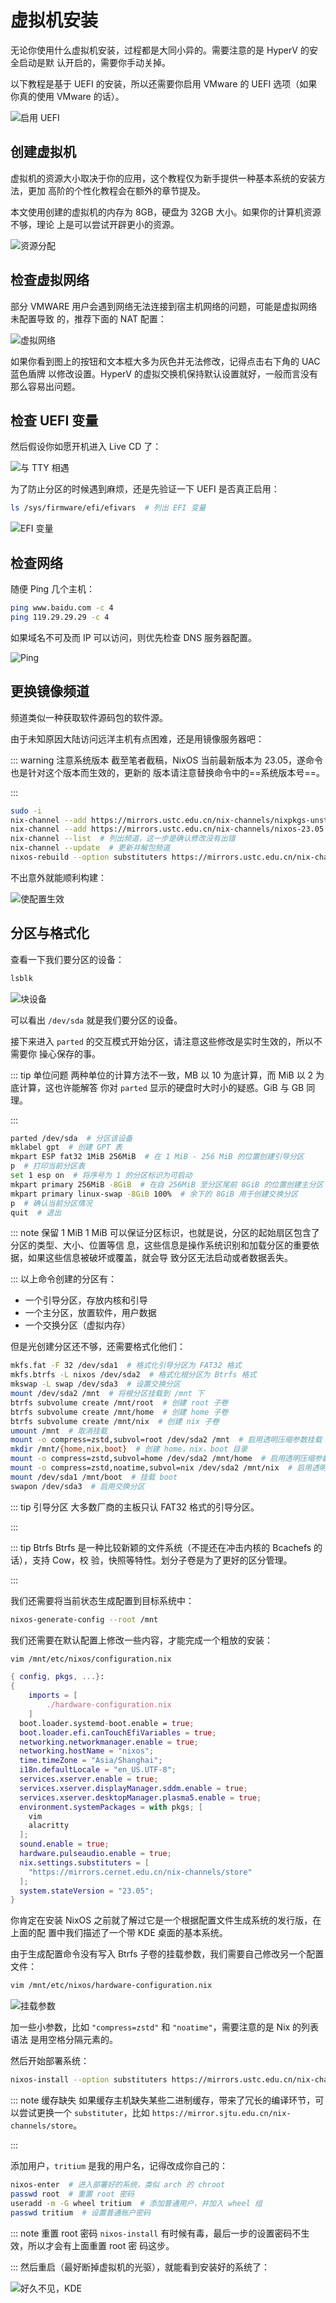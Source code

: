 # 虚拟机安装

无论你使用什么虚拟机安装，过程都是大同小异的。需要注意的是 HyperV 的安全启动是默
认开启的，需要你手动关掉。

以下教程是基于 UEFI 的安装，所以还需要你启用 VMware 的 UEFI 选项（如果你真的使用
VMware 的话）。

![启用 UEFI](/images/GreenHand/EnableUefi.webp)

## 创建虚拟机

虚拟机的资源大小取决于你的应用，这个教程仅为新手提供一种基本系统的安装方法，更加
高阶的个性化教程会在额外的章节提及。

本文使用创建的虚拟机的内存为 8GB，硬盘为 32GB 大小。如果你的计算机资源不够，理论
上是可以尝试开辟更小的资源。

![资源分配](/images/GreenHand/VmResAllocation.webp)

## 检查虚拟网络

部分 VMWARE 用户会遇到网络无法连接到宿主机网络的问题，可能是虚拟网络未配置导致
的，推荐下面的 NAT 配置：

![虚拟网络](/images/GreenHand/VmNet.webp)

如果你看到图上的按钮和文本框大多为灰色并无法修改，记得点击右下角的 UAC 蓝色盾牌
以修改设置。HyperV 的虚拟交换机保持默认设置就好，一般而言没有那么容易出问题。

## 检查 UEFI 变量

然后假设你如愿开机进入 Live CD 了：

![与 TTY 相遇](/images/GreenHand/FirstEncounterWithTty.webp)

为了防止分区的时候遇到麻烦，还是先验证一下 UEFI 是否真正启用：

```bash
ls /sys/firmware/efi/efivars  # 列出 EFI 变量
```

![EFI 变量](/images/GreenHand/Efivars.webp)

## 检查网络

随便 Ping 几个主机：

```bash
ping www.baidu.com -c 4
ping 119.29.29.29 -c 4
```

如果域名不可及而 IP 可以访问，则优先检查 DNS 服务器配置。

![Ping](/images/GreenHand/CheckNet.webp)

## 更换镜像频道

频道类似一种获取软件源码包的软件源。

由于未知原因大陆访问远洋主机有点困难，还是用镜像服务器吧：

<!-- prettier-ignore -->
::: warning 注意系统版本
截至笔者截稿，NixOS 当前最新版本为 23.05，遂命令也是针对这个版本而生效的，更新的
版本请注意替换命令中的==系统版本号==。

<!-- prettier-ignore -->
:::

```bash
sudo -i
nix-channel --add https://mirrors.ustc.edu.cn/nix-channels/nixpkgs-unstable nixpkgs  # 订阅镜像仓库频道
nix-channel --add https://mirrors.ustc.edu.cn/nix-channels/nixos-23.05 nixos  # 请注意系统版本
nix-channel --list  # 列出频道，这一步是确认修改没有出错
nix-channel --update  # 更新并解包频道
nixos-rebuild --option substituters https://mirrors.ustc.edu.cn/nix-channels/store switch --upgrade  # 临时切换二进制缓存源，并更新生成
```

不出意外就能顺利构建：

![使配置生效](/images/GreenHand/RebuildSystem.webp)

## 分区与格式化

查看一下我们要分区的设备：

```bash
lsblk
```

![块设备](/images/GreenHand/Lsblk.webp)

可以看出 `/dev/sda` 就是我们要分区的设备。

接下来进入 `parted` 的交互模式开始分区，请注意这些修改是实时生效的，所以不需要你
操心保存的事。

<!-- prettier-ignore -->
::: tip 单位问题
两种单位的计算方法不一致，MB 以 10 为底计算，而 MiB 以 2 为底计算，这也许能解答
你对 `parted` 显示的硬盘时大时小的疑惑。GiB 与 GB 同理。

<!-- prettier-ignore -->
:::

```bash
parted /dev/sda  # 分区该设备
mklabel gpt  # 创建 GPT 表
mkpart ESP fat32 1MiB 256MiB  # 在 1 MiB - 256 MiB 的位置创建引导分区
p  # 打印当前分区表
set 1 esp on  # 将序号为 1 的分区标识为可启动
mkpart primary 256MiB -8GiB  # 在自 256MiB 至分区尾前 8GiB 的位置创建主分区
mkpart primary linux-swap -8GiB 100%  # 余下的 8GiB 用于创建交换分区
p  # 确认当前分区情况
quit  # 退出
```

<!-- prettier-ignore -->
::: note 保留 1 MiB
1 MiB 可以保证分区标识，也就是说，分区的起始扇区包含了分区的类型、大小、位置等信
息，这些信息是操作系统识别和加载分区的重要依据，如果这些信息被破坏或覆盖，就会导
致分区无法启动或者数据丢失。

<!-- prettier-ignore -->
:::
以上命令创建的分区有：

- 一个引导分区，存放内核和引导
- 一个主分区，放置软件，用户数据
- 一个交换分区（虚拟内存）

但是光创建分区还不够，还需要格式化他们：

```bash
mkfs.fat -F 32 /dev/sda1  # 格式化引导分区为 FAT32 格式
mkfs.btrfs -L nixos /dev/sda2  # 格式化根分区为 Btrfs 格式
mkswap -L swap /dev/sda3  # 设置交换分区
mount /dev/sda2 /mnt  # 将根分区挂载到 /mnt 下
btrfs subvolume create /mnt/root  # 创建 root 子卷
btrfs subvolume create /mnt/home  # 创建 home 子卷
btrfs subvolume create /mnt/nix  # 创建 nix 子卷
umount /mnt  # 取消挂载
mount -o compress=zstd,subvol=root /dev/sda2 /mnt  # 启用透明压缩参数挂载 root 子卷
mkdir /mnt/{home,nix,boot}  # 创建 home，nix，boot 目录
mount -o compress=zstd,subvol=home /dev/sda2 /mnt/home  # 启用透明压缩参数挂载 home 子卷
mount -o compress=zstd,noatime,subvol=nix /dev/sda2 /mnt/nix  # 启用透明压缩并不记录时间戳参数挂载 nix 子卷
mount /dev/sda1 /mnt/boot  # 挂载 boot
swapon /dev/sda3  # 启用交换分区
```

<!-- prettier-ignore -->
::: tip 引导分区
大多数厂商的主板只认 FAT32 格式的引导分区。

<!-- prettier-ignore -->
:::

<!-- prettier-ignore -->
::: tip Btrfs
Btrfs 是一种比较新颖的文件系统（不提还在冲击内核的 Bcachefs 的话），支持 Cow，校
验，快照等特性。划分子卷是为了更好的区分管理。

<!-- prettier-ignore -->
:::

我们还需要将当前状态生成配置到目标系统中：

```bash
nixos-generate-config --root /mnt
```

我们还需要在默认配置上修改一些内容，才能完成一个粗放的安装：

```bash
vim /mnt/etc/nixos/configuration.nix
```

```nix
{ config, pkgs, ...}:
{
    imports = [
        ./hardware-configuration.nix
    ]
  boot.loader.systemd-boot.enable = true;
  boot.loader.efi.canTouchEfiVariables = true;
  networking.networkmanager.enable = true;
  networking.hostName = "nixos";
  time.timeZone = "Asia/Shanghai";
  i18n.defaultLocale = "en_US.UTF-8";
  services.xserver.enable = true;
  services.xserver.displayManager.sddm.enable = true;
  services.xserver.desktopManager.plasma5.enable = true;
  environment.systemPackages = with pkgs; [
    vim
    alacritty
  ];
  sound.enable = true;
  hardware.pulseaudio.enable = true;
  nix.settings.substituters = [
    "https://mirrors.cernet.edu.cn/nix-channels/store"
  ];
  system.stateVersion = "23.05";
}
```

你肯定在安装 NixOS 之前就了解过它是一个根据配置文件生成系统的发行版，在上面的配
置中我们描述了一个带 KDE 桌面的基本系统。

由于生成配置命令没有写入 Btrfs 子卷的挂载参数，我们需要自己修改另一个配置文件：

```bash
vim /mnt/etc/nixos/hardware-configuration.nix
```

![挂载参数](/images/GreenHand/HardwareConfig.webp)

加一些小参数，比如 `"compress=zstd"` 和 `"noatime"`，需要注意的是 Nix 的列表语法
是用空格分隔元素的。

然后开始部署系统：

```bash
nixos-install --option substituters https://mirrors.ustc.edu.cn/nix-channels/store
```

<!-- prettier-ignore -->
::: note 缓存缺失
如果缓存主机缺失某些二进制缓存，带来了冗长的编译环节，可以尝试更换一个
`substituter`，比如 `https://mirror.sjtu.edu.cn/nix-channels/store`。

<!-- prettier-ignore -->
:::

添加用户，`tritium` 是我的用户名，记得改成你自己的：

```bash
nixos-enter  # 进入部署好的系统，类似 arch 的 chroot
passwd root  # 重置 root 密码
useradd -m -G wheel tritium  # 添加普通用户，并加入 wheel 组
passwd tritium  # 设置普通账户密码
```

<!-- prettier-ignore -->
::: note 重置 root 密码
`nixos-install` 有时候有毒，最后一步的设置密码不生效，所以才会有上面重置 root 密
码这步。

<!-- prettier-ignore -->
:::
然后重启（最好断掉虚拟机的光驱），就能看到安装好的系统了：

![好久不见，KDE](/images/GreenHand/HelloKde.webp)
